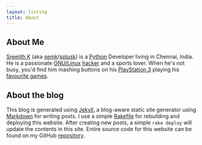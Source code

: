 ```yaml
---
layout: listing
title: About
---
```


## About Me ##

[Sreejith K](/about/) (aka [semk](http://github.com/semk)/[splusk](http://twitter.com/splusk)) is a [Python](http://python.org) Developer living in Chennai, India. He is a passionate [GNU/Linux](http://linux.org) [hacker](http://www.catb.org/~esr/faqs/hacker-howto.html) and a sports lover. When he's not busy, you'd find him mashing buttons on his [PlayStation 3](http://en.wikipedia.org/wiki/PlayStation_3) playing his [favourite games](/games/).

## About the blog ##

This blog is generated using [Jekyll](https://github.com/mojombo/jekyll), a blog-aware static site generator using [Markdown](http://maruku.rubyforge.org/maruku.html) for writing posts. I use a simple [Rakefile](https://github.com/semk/semk.github.com/blob/master/Rakefile) for rebuilding and deploying this website. After creating new posts, a simple `rake deploy` will update the contents in this site. Entire source code for this website can be found on my GitHub [repository](https://github.com/semk/semk.github.com).
